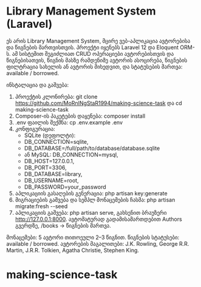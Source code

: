 # Library Management System (Laravel)

ეს არის Library Management System, მცირე ვებ-აპლიკაცია ავტორებისა და წიგნების მართვისთვის. პროექტი იყენებს Laravel 12 და Eloquent ORM-ს. ამ სისტემით შეგიძლიათ CRUD ოპერაციები ავტორებისთვის და წიგნებისათვის, წიგნის მასზე რამდენიმე ავტორის ასოცირება, წიგნების ფილტრაცია სახელის ან ავტორის მიხედვით, და სტატუსების მართვა: available / borrowed.

ინსტალაცია და გაშვება:

1. პროექტის კლონირება: git clone https://github.com/MoRnINgStaR1994/making-science-task და cd making-science-task
2. Composer-ის პაკეტების დაყენება: composer install
3. .env ფაილის შექმნა: cp .env.example .env
4. კონფიგურაცია:
    - SQLite (დეფოლტი):    
    - DB_CONNECTION=sqlite, 
    - DB_DATABASE=/full/path/to/database/database.sqlite
    - ან MySQL: DB_CONNECTION=mysql,
    - DB_HOST=127.0.0.1,
    - DB_PORT=3306, 
    - DB_DATABASE=library, 
    - DB_USERNAME=root, 
    - DB_PASSWORD=your_password
5. აპლიკაციის გასაღების გენერაცია: php artisan key:generate
6. მიგრაციების გაშვება და სემპლ მონაცემების ჩასმა: php artisan migrate:fresh --seed
7. აპლიკაციის გაშვება: php artisan serve, გახსენით ბრაუზერი http://127.0.0.1:8000. ავტომატურად გადამისამართდებით Authors გვერდზე, /books → წიგნების მართვა.

მონაცემები: 5 ავტორი თითოეული 2–3 წიგნით. წიგნების სტატუსები: available / borrowed. ავტორების მაგალითები: J.K. Rowling, George R.R. Martin, J.R.R. Tolkien, Agatha Christie, Stephen King.
# making-science-task
